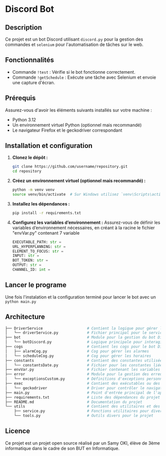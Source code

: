 # Discord Bot

## Description

Ce projet est un bot Discord utilisant `discord.py` pour la gestion des commandes et `selenium` pour l'automatisation de tâches sur le web.

## Fonctionnalités

- Commande `!test` : Vérifie si le bot fonctionne correctement.
- Commande `!getSchedule` : Exécute une tâche avec Selenium et envoie une capture d'écran.

## Prérequis

Assurez-vous d'avoir les éléments suivants installés sur votre machine :
- Python 3.12
- Un environnement virtuel Python (optionnel mais recommandé)
- Le navigateur Firefox et le geckodriver correspondant

## Installation et configuration

1. **Clonez le dépôt :**

   ```bash
   git clone https://github.com/username/repository.git
   cd repository
   ```


2. **Créez un environnement virtuel (optionnel mais recommandé) :**
   ```bash
   python -m venv venv
   source venv/bin/activate  # Sur Windows utilisez `venv\Scripts\activate`
   ```

3. **Installez les dépendances :**
   ```bash
   pip install -r requirements.txt
   ```
    
4. **Configurez les variables d’environnement :**
Assurez-vous de définir les variables d’environnement nécessaires, en créant à la racine le fichier "envVar.py" contenant 7 variable
   ```python
   EXECUTABLE_PATH: str = 
   URL_HYPERPLANNING: str = 
   ELEMENT_TO_FOCUS: str =
   INPUT: str = 
   BOT_TOKEN: str = 
   OUTPUT: str = 
   CHANNEL_ID: int = 
   ```

## Lancer le programe

Une fois l'instalation et la configuration terminé pour lancer le bot avec un `python main.py`

## Architecture 
```bash
├── DriverService                    # Contient la logique pour gérer le service du driver
│   └── driverService.py             # Fichier principal pour le service de driver
├── bot                              # Module pour la gestion du bot Discord
│   └── botDiscord.py                # Logique principale pour interagir avec Discord
├── cogs                             # Contient les cogs pour le bot Discord
│   ├── alarmCog.py                  # Cog pour gérer les alarmes
│   └── scheduleCog.py               # Cog pour gérer les horaires
├── constants                        # Contient des constantes utilisées dans le projet
│   └── constantsDate.py             # Fichier pour les constantes liées aux dates
├── envVar.py                        # Fichier contenant les variables d'environnement
├── error                            # Module pour la gestion des erreurs personnalisées
│   └── exceptionsCustom.py          # Définitions d'exceptions personnalisées
├── exec                             # Contient des exécutables ou des binaires nécessaires
│   └── geckodriver                  # Driver pour contrôler le navigateur via Selenium
├── main.py                          # Point d'entrée principal de l'application
├── requirements.txt                 # Liste des dépendances du projet
├── README.md                        # Documentation du projet
└── utils                            # Contient des utilitaires et des fonctions d'aide
    ├── service.py                   # Fonctions utilitaires pour divers services
    └── tools.py                     # Outils divers pour le projet
```
## Licence

Ce projet est un projet open source réalisé par un Samy OKI, élève de 3ème informatique dans le cadre de son BUT en Informatique.